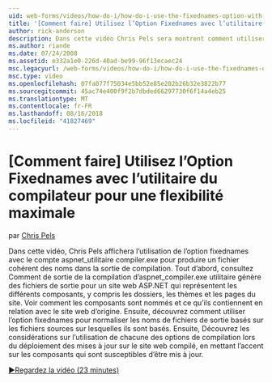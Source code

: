 ```yaml
---
uid: web-forms/videos/how-do-i/how-do-i-use-the-fixednames-option-with-the-compiler-utility-for-maximum-flexibility
title: '[Comment faire] Utilisez l’Option Fixednames avec l’utilitaire du compilateur pour une flexibilité maximale | Microsoft Docs'
author: rick-anderson
description: Dans cette vidéo Chris Pels sera montrent comment utiliser l’option fixednames avec l’utilitaire aspnet_compiler.exe pour produire un nom de fichier cohérent dans l’unité d’organisation de la compilation...
ms.author: riande
ms.date: 07/24/2008
ms.assetid: e332a1e0-226d-40ad-be99-96f13ecaec24
msc.legacyurl: /web-forms/videos/how-do-i/how-do-i-use-the-fixednames-option-with-the-compiler-utility-for-maximum-flexibility
msc.type: video
ms.openlocfilehash: 07fa077f75034e5bb52e85e202b26b32e3822b77
ms.sourcegitcommit: 45ac74e400f9f2b7dbded66297730f6f14a4eb25
ms.translationtype: MT
ms.contentlocale: fr-FR
ms.lasthandoff: 08/16/2018
ms.locfileid: "41827469"
---
```

<a name="how-do-i-use-the-fixednames-option-with-the-compiler-utility-for-maximum-flexibility"></a>[Comment faire] Utilisez l’Option Fixednames avec l’utilitaire du compilateur pour une flexibilité maximale
====================
par [Chris Pels](https://twitter.com/chrispels)

Dans cette vidéo, Chris Pels affichera l’utilisation de l’option fixednames avec le compte aspnet\_utilitaire compiler.exe pour produire un fichier cohérent des noms dans la sortie de compilation. Tout d’abord, consultez Comment de sortie de la compilation d’aspnet\_compiler.exe utilitaire génère des fichiers de sortie pour un site web ASP.NET qui représentent les différents composants, y compris les dossiers, les thèmes et les pages du site. Voir comment les composants sont nommés et ce qu’ils contiennent en relation avec le site web d’origine. Ensuite, découvrez comment utiliser l’option fixednames pour normaliser les noms de fichiers de sortie basés sur les fichiers sources sur lesquelles ils sont basés. Ensuite, Découvrez les considérations sur l’utilisation de chacune des options de compilation lors du déploiement des mises à jour sur le site web compilé, en mettant l’accent sur les composants qui sont susceptibles d’être mis à jour.

[&#9654;Regardez la vidéo (23 minutes)](https://channel9.msdn.com/Blogs/ASP-NET-Site-Videos/how-do-i-use-the-fixednames-option-with-the-compiler-utility-for-maximum-flexibility)
